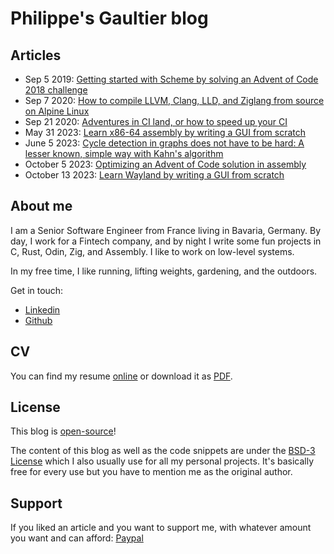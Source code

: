 <link rel="stylesheet" type="text/css" href="main.css">

# Philippe's Gaultier blog

## Articles

- Sep 5 2019: [Getting started with Scheme by solving an Advent of Code 2018 challenge](/blog/advent_of_code_2018_5)
- Sep 7 2020: [How to compile LLVM, Clang, LLD, and Ziglang from source on Alpine Linux](/blog/compile_ziglang_from_source_on_alpine_2020_9)
- Sep 21 2020: [Adventures in CI land, or how to speed up your CI](/blog/speed_up_your_ci.html)
- May 31 2023: [Learn x86-64 assembly by writing a GUI from scratch](/blog/x11_x64.html)
- June 5 2023: [Cycle detection in graphs does not have to be hard: A lesser known, simple way with Kahn's algorithm](/blog/kahns_algorithm.html)
- October 5 2023: [Optimizing an Advent of Code solution in assembly](/blog/advent_of_code_2018_5_revisited.html)
- October 13 2023: [Learn Wayland by writing a GUI from scratch](/blog/wayland_from_scratch.html)

## About me

I am a Senior Software Engineer from France living in Bavaria, Germany. By day, I work for a Fintech company, and by night I write some fun projects in C, Rust, Odin, Zig, and Assembly. I like to work on low-level systems.

In my free time, I like running, lifting weights, gardening, and the outdoors.

Get in touch:

- [Linkedin](https://www.linkedin.com/in/philippegaultier/)
- [Github](https://github.com/gaultier)



## CV

You can find my resume [online](https://gaultier.github.io/resume/resume)
or download it as [PDF](https://github.com/gaultier/resume/raw/master/Philippe_Gaultier_resume_en.pdf).

## License

This blog is [open-source](https://github.com/gaultier/blog)!

The content of this blog as well as the code snippets are under the [BSD-3 License](https://en.wikipedia.org/wiki/BSD_licenses) which I also usually use for all my personal projects. It's basically free for every use but you have to mention me as the original author.



## Support


If you liked an article and you want to support me, with whatever amount you want and can afford: [Paypal](https://paypal.me/philigaultier?country.x=DE&locale.x=en_US)
